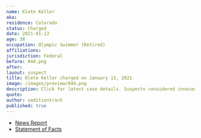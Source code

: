 ```yaml
---
name: Klete Keller
aka:
residence: Colorado
status: Charged
date: 2021-01-13
age: 38
occupation: Olympic Swimmer (Retired)
affiliations:
jurisdiction: Federal
before: 044.png
after:
layout: suspect
title: Klete Keller charged on January 13, 2021
image: /images/preview/044.png
description: Click for latest case details. Suspects considered innocent until proven guilty.
quote:
author: seditiontrack
published: true
---
```


- [News Report](https://people.com/sports/klete-keller-friends-ex-wife-react-participation-capitol-riots/)
- [Statement of Facts](https://extremism.gwu.edu/sites/g/files/zaxdzs2191/f/Klete%20Derik%20Keller%20Statement%20of%20Facts.pdf)
